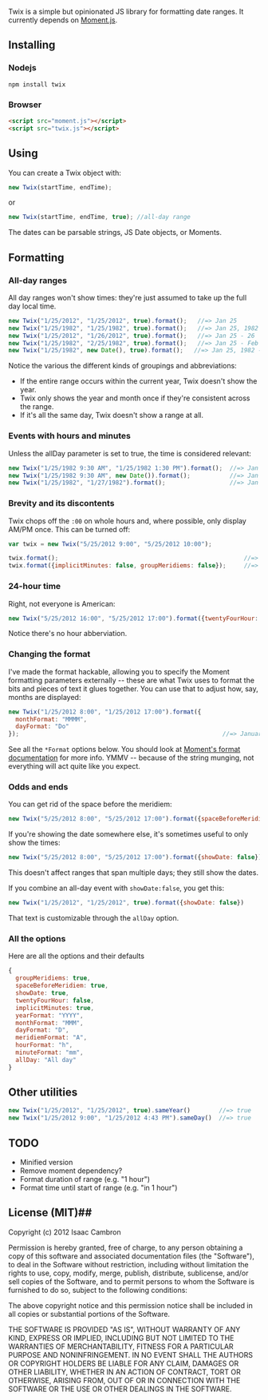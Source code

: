 Twix is a simple but opinionated JS library for formatting date ranges. It currently depends on [Moment.js](http://momentjs.com/).

## Installing ##

### Nodejs ###

    npm install twix

### Browser ###

```html
<script src="moment.js"></script>
<script src="twix.js"></script>
```

## Using ##

You can create a Twix object with:

```js
new Twix(startTime, endTime);
```

or

```js
new Twix(startTime, endTime, true); //all-day range
```

The dates can be parsable strings, JS Date objects, or Moments.

## Formatting ##

### All-day ranges ###

All day ranges won't show times: they're just assumed to take up the full day local time.

```js
new Twix("1/25/2012", "1/25/2012", true).format();   //=> Jan 25
new Twix("1/25/1982", "1/25/1982", true).format();   //=> Jan 25, 1982
new Twix("1/25/2012", "1/26/2012", true).format();   //=> Jan 25 - 26
new Twix("1/25/1982", "2/25/1982", true).format();   //=> Jan 25 - Feb 25, 1982
new Twix("1/25/1982", new Date(), true).format();   //=> Jan 25, 1982 - Jan 9, 2012
```

Notice the various the different kinds of groupings and abbreviations:
 * If the entire range occurs within the current year, Twix doesn't show the year.
 * Twix only shows the year and month once if they're consistent across the range.
 * If it's all the same day, Twix doesn't show a range at all.

### Events with hours and minutes ###

Unless the allDay parameter is set to true, the time is considered relevant:

```js
new Twix("1/25/1982 9:30 AM", "1/25/1982 1:30 PM").format();  //=> Jan 25, 1982, 9:30 AM - 1:30 PM
new Twix("1/25/1982 9:30 AM", new Date()).format();           //=> Jan 25, 1982, 9:30 AM - Jan 9, 2012, 3:05 AM
new Twix("1/25/1982", "1/27/1982").format();                  //=> Jan 25, 12 AM - Jan 27, 12 AM, 1982
```

### Brevity and its discontents ###

Twix chops off the `:00` on whole hours and, where possible, only display AM/PM once. This can be turned off:

```js
var twix = new Twix("5/25/2012 9:00", "5/25/2012 10:00");

twix.format();                                                    //=> May 25, 9 - 10 AM
twix.format({implicitMinutes: false, groupMeridiems: false});     //=> May 25, 9:00 AM - 10:00 AM
```

### 24-hour time ###

Right, not everyone is American:

```js
new Twix("5/25/2012 16:00", "5/25/2012 17:00").format({twentyFourHour: true});  //=> May 25, 16:00 - 17:00
```

Notice there's no hour abberviation.

### Changing the format ###

I've made the format hackable, allowing you to specify the Moment formatting parameters externally -- these are what Twix uses to format the bits and pieces of text it glues together. You can use that to adjust how, say, months are displayed:

```js
new Twix("1/25/2012 8:00", "1/25/2012 17:00").format({
  monthFormat: "MMMM",
  dayFormat: "Do"
});                                                         //=> January 25th, 8 AM - 5 PM
```

See all the `*Format` options below. You should look at [Moment's format documentation](http://momentjs.com/docs/#/display/format) for more info. YMMV -- because of the string munging, not everything will act quite like you expect.

### Odds and ends ###

You can get rid of the space before the meridiem:

```js
new Twix("5/25/2012 8:00", "5/25/2012 17:00").format({spaceBeforeMeridiem: false})  //=> May 25, 8AM - 5PM
```

If you're showing the date somewhere else, it's sometimes useful to only show the times:

```js
new Twix("5/25/2012 8:00", "5/25/2012 17:00").format({showDate: false})            //=> 8 AM - 5 PM
```

This doesn't affect ranges that span multiple days; they still show the dates.

If you combine an all-day event with `showDate:false`, you get this:

```js
new Twix("1/25/2012", "1/25/2012", true).format({showDate: false})                //=> All day
```

That text is customizable through the `allDay` option.

### All the options ###

Here are all the options and their defaults

```js
{
  groupMeridiems: true,
  spaceBeforeMeridiem: true,
  showDate: true,
  twentyFourHour: false,
  implicitMinutes: true,
  yearFormat: "YYYY",
  monthFormat: "MMM",
  dayFormat: "D",
  meridiemFormat: "A",
  hourFormat: "h",
  minuteFormat: "mm",
  allDay: "All day"
}
```

## Other utilities ##

```js
new Twix("1/25/2012", "1/25/2012", true).sameYear()        //=> true
new Twix("1/25/2012 9:00", "1/25/2012 4:43 PM").sameDay()  //=> true
```

## TODO ##

 * Minified version
 * Remove moment dependency?
 * Format duration of range (e.g. "1 hour")
 * Format time until start of range (e.g. "in 1 hour")

## License (MIT)##

Copyright (c) 2012 Isaac Cambron

Permission is hereby granted, free of charge, to any person obtaining a copy of this software and associated documentation files (the "Software"), to deal in the Software without restriction, including without limitation the rights to use, copy, modify, merge, publish, distribute, sublicense, and/or sell copies of the Software, and to permit persons to whom the Software is furnished to do so, subject to the following conditions:

The above copyright notice and this permission notice shall be included in all copies or substantial portions of the Software.

THE SOFTWARE IS PROVIDED "AS IS", WITHOUT WARRANTY OF ANY KIND, EXPRESS OR IMPLIED, INCLUDING BUT NOT LIMITED TO THE WARRANTIES OF MERCHANTABILITY, FITNESS FOR A PARTICULAR PURPOSE AND NONINFRINGEMENT. IN NO EVENT SHALL THE AUTHORS OR COPYRIGHT HOLDERS BE LIABLE FOR ANY CLAIM, DAMAGES OR OTHER LIABILITY, WHETHER IN AN ACTION OF CONTRACT, TORT OR OTHERWISE, ARISING FROM, OUT OF OR IN CONNECTION WITH THE SOFTWARE OR THE USE OR OTHER DEALINGS IN THE SOFTWARE.